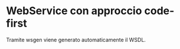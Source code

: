 WebService con approccio code-first
===================================


Tramite wsgen viene generato automaticamente il WSDL.
